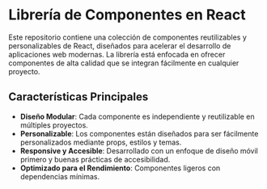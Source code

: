 # Librería de Componentes en React

Este repositorio contiene una colección de componentes reutilizables y personalizables de React, diseñados para acelerar el desarrollo de aplicaciones web modernas. La librería está enfocada en ofrecer componentes de alta calidad que se integran fácilmente en cualquier proyecto.

## Características Principales

- **Diseño Modular**: Cada componente es independiente y reutilizable en múltiples proyectos.
- **Personalizable**: Los componentes están diseñados para ser fácilmente personalizados mediante props, estilos y temas.
- **Responsive y Accesible**: Desarrollado con un enfoque de diseño móvil primero y buenas prácticas de accesibilidad.
- **Optimizado para el Rendimiento**: Componentes ligeros con dependencias mínimas.
